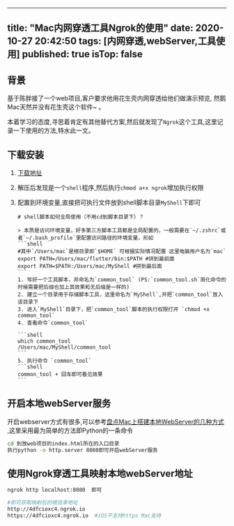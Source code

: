 ------
title: "Mac内网穿透工具Ngrok的使用"
date: 2020-10-27 20:42:50
tags: [内网穿透,webServer,工具使用]
published: true
isTop: false
------
##  背景

基于陈胖接了一个web项目,客户要求他用花生壳内网穿透给他们做演示预览, 然鹅Mac天然并没有花生壳这个软件~ 。

本着学习的态度,寻思着肯定有其他替代方案,然后就发现了`Ngrok`这个工具,这里记录一下使用的方法,特水此一文。

##  下载安装

1. [下载地址](https://ngrok.com/download)

2. 解压后发现是一个`shell`程序,然后执行`chmod a+x ngrok`增加执行权限

3. 配置到环境变量,直接把可执行文件放到shell脚本目录`MyShell`下即可

   ```
   # shell脚本如何全局使用（不用cd到脚本目录下）？
   
   > 本质是访问环境变量，好多第三方脚本工具都是全局配置的，一般需要在`~/.zshrc`或者`~/.bash_profile`里配置访问路径的环境变量，形如 
   ​```shell
   #其中`/Users/mac`是根目录即`$HOME` 可根据实际情况配置 这里电脑用户名为`mac` 
   export PATH=/Users/mac/flutter/bin:$PATH #拼到最前面
   export PATH=$PATH:/Users/mac/MyShell #拼到最后面
   ​```
   1. 写好一个工具脚本，并命名为`common_tool` (PS:`common_tool.sh`简化命令的时候需要把后缀也加上其效果和无后缀是一样的)
   2. 建立一个目录用于存储脚本工具，这里命名为`MyShell`,并把`common_tool`放入该目录下
   3. 进入`MyShell`目录下，把`common_tool`脚本的执行权限打开 `chmod +x common_tool`
   4. 查看命令`common_tool` 
    
   ​```shell
   which common_tool
   /Users/mac/MyShell/common_tool
   ​```
   5. 执行命令 `common_tool`  
   ​```shell
   common_tool + 回车即可看见效果
   ​```
   
   ```

## 开启本地webServer服务

开启webserver方式有很多,可以参考[盘点Mac上搭建本地WebServer的几种方式](https://www.cnblogs.com/wgb1234/p/12466122.html) ,这里采用最为简单的方法即Python的一条命令

```bash
cd 到放web项目的index.html所在的入口目录
执行python -m http.server 8080即可开启webServer服务
```



## 使用Ngrok穿透工具映射本地webServer地址

```bash
ngrok http localhost:8080  即可
```

```bash
#即可获取映射后的根目录地址
http://4dfcioxc4.ngrok.io 
https://4dfcioxc4.ngrok.io  #iOS不支持https Mac支持
```